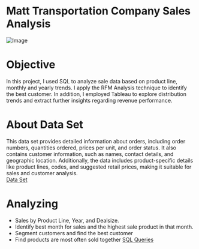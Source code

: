 # Matt Transportation Company Sales Analysis
![Image](transportation.jpeg)
# Objective
In this project, I used SQL to analyze sale data based on product line, monthly and yearly trends. I apply the RFM Analysis technique to identify the best customer. In addition, I employed Tableau to explore distribution trends and extract further insights regarding revenue performance. </br>

# About Data Set
This data set provides detailed information about orders, including order numbers, quantities ordered, prices per unit, and order status. It also contains customer information, such as names, contact details, and geographic location. Additionally, the data includes product-specific details like product lines, codes, and suggested retail prices, making it suitable for sales and customer analysis.</br>
[Data Set](https://github.com/thucnhii/SQLProjectSaleAnalysis/blob/6152c6eabab6c54f7b1f2ed0f87e3930bf09fb12/sales_data_sample.csv) </br>

# Analyzing
- Sales by Product Line, Year, and Dealsize.
- Identify best month for sales and the highest sale product in that month.
- Segment customers and find the best customer
- Find products are most often sold together
[SQL Queries](https://github.com/thucnhii/SQLProjectSaleAnalysis/blob/34fb2d3d8f9037d42c8acc6baf6f0a28fff2a2bb/AnalysisSQL.sql)
